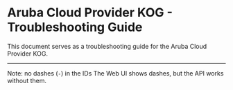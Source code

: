 # Aruba Cloud Provider KOG - Troubleshooting Guide

This document serves as a troubleshooting guide for the Aruba Cloud Provider KOG.

---

Note: no dashes (`-`) in the IDs
The Web UI shows dashes, but the API works without them.
